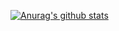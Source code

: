
[![Anurag's github stats](https://github-readme-stats.vercel.app/api?username=RYUSEULGI)](https://github.com/anuraghazra/github-readme-stats)
<!--
**RYUSEULGI/RYUSEULGI** is a ✨ _special_ ✨ repository because its `README.md` (this file) appears on your GitHub profile.

Here are some ideas to get you started:

- 🔭 I’m currently working on ...
- 🌱 I’m currently learning ...
- 👯 I’m looking to collaborate on ...
- 🤔 I’m looking for help with ...
- 💬 Ask me about ...
- 📫 How to reach me: ...
- 😄 Pronouns: ...
- ⚡ Fun fact: ...
-->
